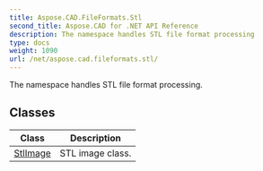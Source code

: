 ```yaml
---
title: Aspose.CAD.FileFormats.Stl
second_title: Aspose.CAD for .NET API Reference
description: The namespace handles STL file format processing
type: docs
weight: 1090
url: /net/aspose.cad.fileformats.stl/
---
```

The namespace handles STL file format processing.

## Classes

| Class | Description |
| --- | --- |
| [StlImage](./stlimage/) | STL image class. |



